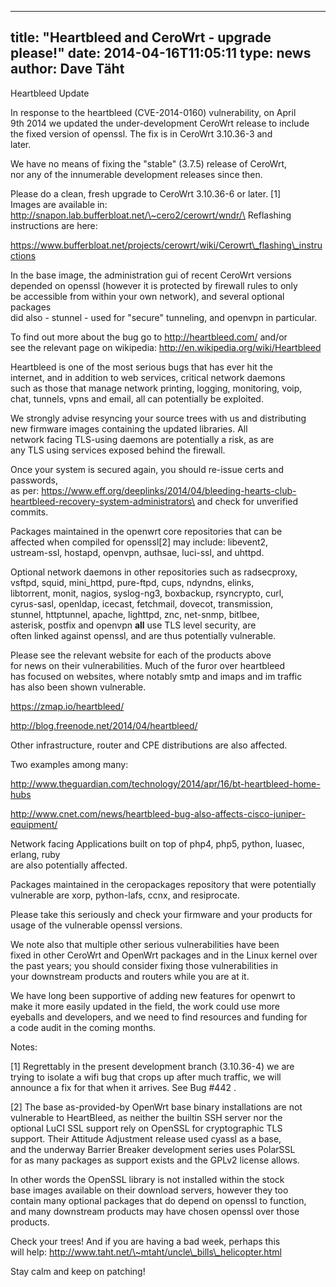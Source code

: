 
---
title: "Heartbleed and CeroWrt - upgrade please!"
date: 2014-04-16T11:05:11
type: news
author: Dave Täht
---
Heartbleed Update

In response to the heartbleed (CVE-2014-0160) vulnerability, on April\
9th 2014 we updated the under-development CeroWrt release to include\
the fixed version of openssl. The fix is in CeroWrt 3.10.36-3 and\
later.

We have no means of fixing the "stable" (3.7.5) release of CeroWrt,\
nor any of the innumerable development releases since then.

Please do a clean, fresh upgrade to CeroWrt 3.10.36-6 or later. \[1\]\
Images are available in:
http://snapon.lab.bufferbloat.net/\~cero2/cerowrt/wndr/\
Reflashing instructions are here:

https://www.bufferbloat.net/projects/cerowrt/wiki/Cerowrt\_flashing\_instructions

In the base image, the administration gui of recent CeroWrt versions\
depended on openssl (however it is protected by firewall rules to only\
be accessible from within your own network), and several optional
packages\
did also - stunnel - used for "secure" tunneling, and openvpn in
particular.

To find out more about the bug go to http://heartbleed.com/ and/or\
see the relevant page on wikipedia:
http://en.wikipedia.org/wiki/Heartbleed

Heartbleed is one of the most serious bugs that has ever hit the\
internet, and in addition to web services, critical network daemons\
such as those that manage network printing, logging, monitoring, voip,\
chat, tunnels, vpns and email, all can potentially be exploited.

We strongly advise resyncing your source trees with us and distributing\
new firmware images containing the updated libraries. All\
network facing TLS-using daemons are potentially a risk, as are\
any TLS using services exposed behind the firewall.

Once your system is secured again, you should re-issue certs and
passwords,\
as per:
https://www.eff.org/deeplinks/2014/04/bleeding-hearts-club-heartbleed-recovery-system-administrators\
and check for unverified commits.

Packages maintained in the openwrt core repositories that can be\
affected when compiled for openssl\[2\] may include: libevent2,\
ustream-ssl, hostapd, openvpn, authsae, luci-ssl, and uhttpd.

Optional network daemons in other repositories such as radsecproxy,\
vsftpd, squid, mini\_httpd, pure-ftpd, cups, ndyndns, elinks,\
libtorrent, monit, nagios, syslog-ng3, boxbackup, rsyncrypto, curl,\
cyrus-sasl, openldap, icecast, fetchmail, dovecot, transmission,\
stunnel, httptunnel, apache, lighttpd, znc, net-snmp, bitlbee,\
asterisk, postfix and openvpn **all** use TLS level security, are\
often linked against openssl, and are thus potentially vulnerable.

Please see the relevant website for each of the products above\
for news on their vulnerabilities. Much of the furor over heartbleed\
has focused on websites, where notably smtp and imaps and im traffic\
has also been shown vulnerable.

https://zmap.io/heartbleed/

http://blog.freenode.net/2014/04/heartbleed/

Other infrastructure, router and CPE distributions are also affected.

Two examples among many:

http://www.theguardian.com/technology/2014/apr/16/bt-heartbleed-home-hubs

http://www.cnet.com/news/heartbleed-bug-also-affects-cisco-juniper-equipment/

Network facing Applications built on top of php4, php5, python, luasec,
erlang, ruby\
are also potentially affected.

Packages maintained in the ceropackages repository that were
potentially\
vulnerable are xorp, python-lafs, ccnx, and resiprocate.

Please take this seriously and check your firmware and your products
for\
usage of the vulnerable openssl versions.

We note also that multiple other serious vulnerabilities have been\
fixed in other CeroWrt and OpenWrt packages and in the Linux kernel
over\
the past years; you should consider fixing those vulnerabilities in\
your downstream products and routers while you are at it.

We have long been supportive of adding new features for openwrt to\
make it more easily updated in the field, the work could use more\
eyeballs and developers, and we need to find resources and funding for\
a code audit in the coming months.

Notes:

\[1\] Regrettably in the present development branch (3.10.36-4) we are\
trying to isolate a wifi bug that crops up after much traffic, we will\
announce a fix for that when it arrives. See Bug \#442 .

\[2\] The base as-provided-by OpenWrt base binary installations are not\
vulnerable to HeartBleed, as neither the builtin SSH server nor the\
optional LuCI SSL support rely on OpenSSL for cryptographic TLS\
support. Their Attitude Adjustment release used cyassl as a base,\
and the underway Barrier Breaker development series uses PolarSSL\
for as many packages as support exists and the GPLv2 license allows.

In other words the OpenSSL library is not installed within the stock\
base images available on their download servers, however they too\
contain many optional packages that do depend on openssl to function,\
and many downstream products may have chosen openssl over those\
products.

Check your trees! And if you are having a bad week, perhaps this\
will help: http://www.taht.net/\~mtaht/uncle\_bills\_helicopter.html

Stay calm and keep on patching!

